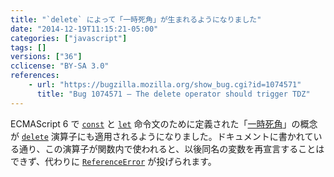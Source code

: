 ```yaml
---
title: "`delete` によって「一時死角」が生まれるようになりました"
date: "2014-12-19T11:15:21-05:00"
categories: ["javascript"]
tags: []
versions: ["36"]
cclicense: "BY-SA 3.0"
references:
    - url: "https://bugzilla.mozilla.org/show_bug.cgi?id=1074571"
      title: "Bug 1074571 – The delete operator should trigger TDZ"
---
```

ECMAScript 6 で [`const`](https://developer.mozilla.org/ja/docs/Web/JavaScript/Reference/const) と [`let`](https://developer.mozilla.org/ja/docs/Web/JavaScript/Reference/Statements/let) 命令文のために定義された「[一時死角](https://developer.mozilla.org/ja/docs/Web/JavaScript/Reference/Statements/let#Temporal_dead_zone_and_errors_with_let)」の概念が [`delete`](https://developer.mozilla.org/ja/docs/Web/JavaScript/Reference/Operators/delete) 演算子にも適用されるようになりました。ドキュメントに書かれている通り、この演算子が関数内で使われると、以後同名の変数を再宣言することはできず、代わりに [`ReferenceError`](https://developer.mozilla.org/ja/docs/Web/JavaScript/Reference/Global_Objects/ReferenceError) が投げられます。
